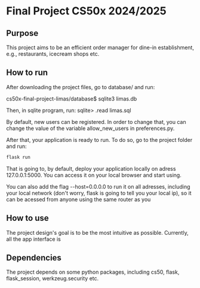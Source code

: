 Final Project CS50x 2024/2025
=============================

## Purpose

This project aims to be an efficient order manager for dine-in establishment, e.g., restaurants, icecream shops etc.

## How to run

After downloading the project files, go to database/ and run:

cs50x-final-project-limas/database$ sqlite3 limas.db

Then, in sqlite program, run:
sqlite> .read limas.sql

By default, new users can be registered. In order to change that, you can change the value of the variable allow_new_users in preferences.py.

After that, your application is ready to run. To do so, go to the project folder and run:

```bash
flask run
```

That is going to, by default, deploy your application locally on adress 127.0.0.1:5000. You can access it on your local browser and start using.

You can also add the flag --host=0.0.0.0 to run it on all adresses, including your local network (don't worry, flask is going to tell you your local ip), so it can be acessed from anyone using the same router as you

## How to use

The project design's goal is to be the most intuitive as possible. Currently, all the app interface is 

## Dependencies

The project depends on some python packages, including cs50, flask, flask_session, werkzeug.security etc.

